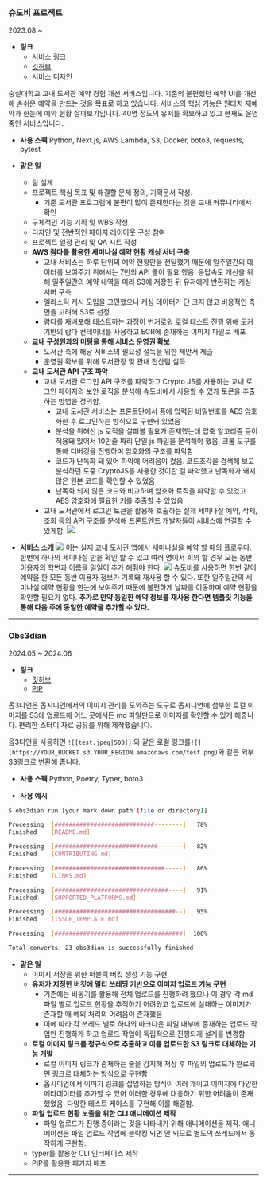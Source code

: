 
### 슈도비 프로젝트

2023.08 ~

* **링크**
	* [서비스 링크](https://ssudobi.web.app/landing)
	* [깃허브](https://github.com/gdsc-ssu/ssudobi-api)
	* [서비스 디자인](https://www.figma.com/design/zSWBbks9SntS3Vj9t1mTYG/SSUDobi?node-id=157-503&t=KIEBoFdgI3OasUBd-1)


숭실대학교 교내 도서관 예약 경험 개선 서비스입니다. 기존의 불편했던 예약 UI를 개선해 손쉬운 예약을 만드는 것을 목표로 하고 있습니다. 서비스의 핵심 기능은 원터치 재예약과 한눈에 예약 현황 살펴보기입니다.
40명 정도의 유저를 확보하고 있고 현재도 운영 중인 서비스입니다.

- **사용 스펙**
    Python, Next.js, AWS Lambda, S3, Docker, boto3, requests, pytest

- **맡은 일**
	- 팀 설계
    - 프로젝트 핵심 목표 및 해결할 문제 정의, 기획문서 작성.
	    - 기존 도서관 프로그램에 불편이 많이 존재한다는 것을 교내 커뮤니티에서 확인
    - 구체적인 기능 기획 및 WBS 작성
    - 디자인 및 전반적인 페이지 레이아웃 구성 참여
	* 프로젝트 일정 관리 및 QA 시트 작성
	* **AWS 람다를 활용한 세미나실 예약 현황 캐싱 서버 구축**
		* 교내 서비스는 하루 단위의 예약 현황만을 전달했기 때문에 일주일간의 데이터를 보여주기 위해서는 7번의 API 콜이 필요 했음. 응답속도 개선을 위해 일주일간의 예약 내역을 미리 S3에 저장한 뒤 유저에게 반환하는 캐싱 서버 구축
		* 엘라스틱 캐시 도입을 고민했으나 캐싱 데이터가 단 크지 않고 비용적인 측면을 고려해 S3로 선정
		* 람다를 재배포해 테스트하는 과정이 번거로워 로컬 테스트 진행 위해 도커 기반의 람다 컨테이너를 사용하고 ECR에 존재하는 이미지 파일로 배포
	* **교내 구성원과의 미팅을 통해 서비스 운영권 확보**
		* 도서관 측에 해당 서비스의 필요성 설득을 위한 제안서 제출
		* 운영권 확보를 위해 도서관장 및 관내 전산팀 설득
    - **교내 도서관 API 구조 파악**
	    - 교내 도서관 로그인 API 구조를 파악하고 Crypto JS를 사용하는 교내 로그인 페이지의 보안 로직을 분석해 슈도비에서 사용할 수 있게 토큰을 추출하는 방법을 정의함.
		    - 교내 도서관 서비스는 프론트단에서 폼에 입력된 비밀번호를 AES 암호화한 후 로그인하는 방식으로 구현돼 있었음
		    - 분석을 위해선 js 로직을 살펴볼 필요가 존재했는데 압축 알고리즘 등이 적용돼 있어서 10만줄 짜리 단일 js 파일을 분석해야 했음. 크롬 도구를 통해 디버깅을 진행하며 암호화의 구조를 파악함
		    - 코드가 난독화 돼 있어 파악에 어려움이 컸음. 코드조각을 검색해 보고 분석하던 도중 CryptoJS를 사용한 것이란 걸 파악했고 난독화가 돼지 않은 원본 코드를 확인할 수 있었음
		    - 난독화 되지 않은 코드와 비교하며 암호화 로직을 파악할 수 있었고 AES 암호화에 필요한 키를 추출할 수 있었음
	    - 교내 도서관에서 로그인 토큰을 활용해 호출하는 실제 세미나실 예약, 삭제, 조회 등의 API 구조를 분석해 프론트엔드 개발자들이 서비스에 연결할 수 있게함.
![](https://obs3dian.s3.ap-northeast-2.amazonaws.com/%EC%A0%95%EB%AA%85%EC%A7%84%20%ED%8F%AC%ED%8A%B8%ED%8F%B4%EB%A6%AC%EC%98%A4%20/%20%EC%8A%A4%ED%81%AC%EB%A6%B0%EC%83%B7%202024-06-28%20%EC%98%A4%ED%9B%84%204.18.04.png)

- **서비스 소개**
![](https://obs3dian.s3.ap-northeast-2.amazonaws.com/%EC%A0%95%EB%AA%85%EC%A7%84%20%ED%8F%AC%ED%8A%B8%ED%8F%B4%EB%A6%AC%EC%98%A4%20/%20%EC%8A%AC%EB%9D%BC%EC%9D%B4%EB%93%9C1.png)
	이는 실제 교내 도서관 앱에서 세미나실을 예약 할 때의 플로우다. 한번에 하나의 세미나실 만을 확인 할 수 있고 여러 명이서 회의 할 경우 모든 동반 이용자의 학번과 이름을 일일이 추가 해줘야 한다.
![](https://obs3dian.s3.ap-northeast-2.amazonaws.com/%EC%A0%95%EB%AA%85%EC%A7%84%20%ED%8F%AC%ED%8A%B8%ED%8F%B4%EB%A6%AC%EC%98%A4%20/%20%EC%8A%AC%EB%9D%BC%EC%9D%B4%EB%93%9C2%201.png)
	슈도비를 사용하면 한번 같이 예약을 한 모든 동반 이용자 정보가 기록돼 재사용 할 수 있다. 또한 일주일간의 세미나실 예약 현황을 한눈에 보여주기 때문에 불편하게 날짜를 이동하며 예약 현황을 확인할 필요가 없다. **추가로 만약 동일한 예약 정보를 재사용 한다면 템플릿 기능을 통해 다음 주에 동일한 예약을 추가할 수 있다.**

___
### Obs3dian

2024.05 ~ 2024.06

* **링크**
	* [깃허브](https://github.com/thinkjin99/obs3dian)
	* [PIP](https://pypi.org/project/obs3dian/)

옵3디언은 옵시디언에서의 이미지 관리를 도와주는 도구로 옵시디언에 첨부한 로컬 이미지를 S3에 업로드해 어느 곳에서든 md 파일만으로 이미지를 확인할 수 있게 해줍니다. 편리한 스터디 자료 공유를 위해 제작했습니다.

옵3디언을 사용하면 `![[test.jpeg|500]]` 와 같은 로컬 링크를`![](https://YOUR_BUCKET.s3.YOUR_REGION.amazonaws.com/test.png)`와 같은 외부 S3링크로 변환해 줍니다.

* **사용 스펙**
	Python, Poetry, Typer, boto3

* **사용 예시**
```bash
$ obs3dian run [your mark down path (file or directory)]

Processing  [############################--------]   78%
Finished    [README.md]

Processing  [#############################-------]   82%
Finished    [CONTRIBUTING.md]

Processing  [###############################-----]   86%
Finished    [LINKS.md] 

Processing  [################################----]   91%
Finished    [SUPPORTED_PLATFORMS.md]

Processing  [##################################--]   95%
Finished    [ISSUE_TEMPLATE.md]

Processing  [####################################]  100%

Total converts: 23 obs3dian is successfully finished
```

* **맡은 일**
	* 이미지 저장을 위한 퍼블릭 버킷 생성 기능 구현
	* **유저가 지정한 버킷에 멀티 쓰레딩 기반으로 이미지 업로드 기능 구현**
		* 기존에는 비동기를 활용해 전체 업로드를 진행하려 했으나 이 경우 각 md 파일 별로 업로드 현황을 추적하기 어려웠고 업로드에 실패하는 이미지가 존재할 때 예외 처리의 어려움이 존재했음
		* 이에 따라 각 쓰레드 별로 하나의 마크다운 파일 내부에 존재하는 업로드 작업만 진행하게 하고 업로드 작업이 독립적으로 진행되게 설계를 변경함
	* **로컬 이미지 링크를 정규식으로 추출하고 이를 업로드한 S3 링크로 대체하는 기능 개발**
		* 로컬 이미지 링크가 존재하는 줄을 감지해 저장 후 파일의 업로드가 완료되면 링크로 대체하는 방식으로 구현함
		* 옵시디언에서 이미지 링크를 삽입하는 방식이 여러 개이고 이미지에 다양한 메타데이터를 추가할 수 있어 이러한 경우에 대응하기 위한 어려움이 존재했었음. 다양한 테스트 케이스를 구현해 이를 해결함.
	* **파일 업로드 현황 노출을 위한 CLI 애니메이션 제작**
		* 파일 업로드가 진행 중이라는 것을 나타내기 위해 애니메이션을 제작. 애니메이션은 파일 업로드 작업에 블락킹 되면 안 되므로 별도의 쓰레드에서 동작하게 구현함.
	* typer를 활용한 CLI 인터페이스 제작
	* PIP를 활용한 패키지 배포
___


